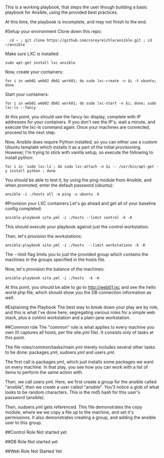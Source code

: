 This is a working playbook, that steps the user though building a basic playbook for Ansible, using the provided best practices.

At this time, the playbook is incomplete, and may not finish to the end.

#Setup your environment
Clone down this repo:

```
  cd ~ ; git clone https://github.com/coreyreichle/ansible.git ; cd ~/ansible
```
Make sure LXC is installed

```
sudo apt-get install lxc ansible
```

Now, create your containers:

```
for i in web01 web02 db01 work01; do sudo lxc-create -n $i -t ubuntu; done
```

Start your containers:
```
for i in web01 web02 db01 work01; do sudo lxc-start -n $i; done; sudo lxc-ls --fancy
```
At this point, you should see the fancy lxc display, complete with IP addresses for your containers.  If you don't see the IP's, wait a minute, and execute the lxc-ls command again.  Once your machines are connected, proceed to the next step.

Now, Ansible does require Python installed, so you can either use a custom Ubuntu template which installs it as a part of the initial provisioning.  However, I'm trying to stick with vanilla setup, so execute the following to install python:
```
for i in `sudo lxc-ls`; do sudo lxc-attach -n $i -- /usr/bin/apt-get -y install python ; done
```

You should be able to test it, by using the ping module from Ansible, and when promoted, enter the default password (ubuntu):
```
ansible -i ./hosts all -m ping -u ubuntu -k
```

#Provision your LXC containers
Let's go ahead and get all of your baseline config completed:
```
ansible-playbook site.yml -i ./hosts --limit control -k -K
```
This should execute your playbook against just the control workstation.

Then, let's provision the workstations:

```
ansible-playbook site.yml -i ./hosts  --limit workstations -k -K
```

The --limit flag limits you to just the provided group which contains the machines in the groups specified in the hosts file.

Now, let's provision the balance of the machines:
```
ansible-playbook site.yml -i ./hosts  -k -K
```

At this point, you should be able to go to http://web01.lxc and see the hello world php file, which should show you the DB connection information as well.

#Explaining the Playbook
The best way to break down your play are by role, and this is what I've done here, segregating various roles for a simple web stack, plus a control workstation and a plain-jane workstation.

##Common role
The "common" role is what applies to every machine you own (It captures all hosts, per the site.yml file).  It consists only of tasks at this point.

The file roles/common/tasks/main.yml merely includes several other tasks to be done:  packages.yml, sudoers.yml and users.yml.

The first call is packages.yml, which just installs some packages we want on every machine.  In that play, you see how you can work with a list of items to perform the same action with.

Then, we call users.yml.  Here, we first create a group for the ansible called "ansible", then we create a user called "ansible".  You'll notice a glob of what looks to be random characters.  This is the md5 hash for this user's password (ansible).

Then, sudoers.yml gets referenced.  This file demonstrates the copy module, where we we copy a file up to the machine, and set it's permissions.  It also demonstrates creating a group, and adding the ansible user to this group.

##Control Role
Not started yet

##DB Role
Not started yet

##Web Role
Not Started Yet
